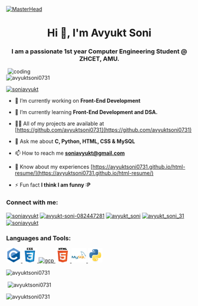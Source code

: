 [![MasterHead](https://user-images.githubusercontent.com/74038190/241765440-80728820-e06b-4f96-9c9e-9df46f0cc0a5.gif)](https://github.com/avyuktsoni0731)
<h1 align="center">Hi 👋, I'm Avyukt Soni</h1>
<h3 align="center">I am a passionate 1st year Computer Engineering Student @ ZHCET, AMU.</h3>
<img align="right" alt="coding" width="500" src="https://user-images.githubusercontent.com/74038190/225813708-98b745f2-7d22-48cf-9150-083f1b00d6c9.gif">

<p align="left"> <img src="https://komarev.com/ghpvc/?username=avyuktsoni0731&label=Profile%20views&color=008cb4&style=flat" alt="avyuktsoni0731" /> </p>

<p align="left"> <a href="https://twitter.com/soniavyukt" target="blank"><img src="https://img.shields.io/twitter/follow/soniavyukt?logo=twitter&style=for-the-badge" alt="soniavyukt" /></a> </p>

- 🔭 I’m currently working on **Front-End Development**

- 🌱 I’m currently learning **Front-End Development and DSA.**

- 👨‍💻 All of my projects are available at [https://github.com/avyuktsoni0731](https://github.com/avyuktsoni0731)

- 💬 Ask me about **C, Python, HTML, CSS & MySQL**

- 📫 How to reach me **soniavyukt@gmail.com**

- 📄 Know about my experiences [https://avyuktsoni0731.github.io/html-resume/](https://avyuktsoni0731.github.io/html-resume/)

- ⚡ Fun fact **I think I am funny :P**

<h3 align="left">Connect with me:</h3>
<p align="left">
<a href="https://twitter.com/soniavyukt" target="blank"><img align="center" src="https://raw.githubusercontent.com/rahuldkjain/github-profile-readme-generator/master/src/images/icons/Social/twitter.svg" alt="soniavyukt" height="30" width="40" /></a>
<a href="https://linkedin.com/in/avyukt-soni-082447281" target="blank"><img align="center" src="https://raw.githubusercontent.com/rahuldkjain/github-profile-readme-generator/master/src/images/icons/Social/linked-in-alt.svg" alt="avyukt-soni-082447281" height="30" width="40" /></a>
<a href="https://instagram.com/avyukt_soni" target="blank"><img align="center" src="https://raw.githubusercontent.com/rahuldkjain/github-profile-readme-generator/master/src/images/icons/Social/instagram.svg" alt="avyukt_soni" height="30" width="40" /></a>
<a href="https://www.codechef.com/users/avyukt_soni_31" target="blank"><img align="center" src="https://cdn.jsdelivr.net/npm/simple-icons@3.1.0/icons/codechef.svg" alt="avyukt_soni_31" height="30" width="40" /></a>
<a href="https://www.hackerrank.com/soniavyukt" target="blank"><img align="center" src="https://raw.githubusercontent.com/rahuldkjain/github-profile-readme-generator/master/src/images/icons/Social/hackerrank.svg" alt="soniavyukt" height="30" width="40" /></a>
</p>

<h3 align="left">Languages and Tools:</h3>
<p align="left"> <a href="https://www.cprogramming.com/" target="_blank" rel="noreferrer"> <img src="https://raw.githubusercontent.com/devicons/devicon/master/icons/c/c-original.svg" alt="c" width="40" height="40"/> </a> <a href="https://www.w3schools.com/css/" target="_blank" rel="noreferrer"> <img src="https://raw.githubusercontent.com/devicons/devicon/master/icons/css3/css3-original-wordmark.svg" alt="css3" width="40" height="40"/> </a> <a href="https://cloud.google.com" target="_blank" rel="noreferrer"> <img src="https://www.vectorlogo.zone/logos/google_cloud/google_cloud-icon.svg" alt="gcp" width="40" height="40"/> </a> <a href="https://www.w3.org/html/" target="_blank" rel="noreferrer"> <img src="https://raw.githubusercontent.com/devicons/devicon/master/icons/html5/html5-original-wordmark.svg" alt="html5" width="40" height="40"/> </a> <a href="https://www.mysql.com/" target="_blank" rel="noreferrer"> <img src="https://raw.githubusercontent.com/devicons/devicon/master/icons/mysql/mysql-original-wordmark.svg" alt="mysql" width="40" height="40"/> </a> <a href="https://www.python.org" target="_blank" rel="noreferrer"> <img src="https://raw.githubusercontent.com/devicons/devicon/master/icons/python/python-original.svg" alt="python" width="40" height="40"/> </a> </p>

<p><img align="center" src="https://github-readme-stats.vercel.app/api/top-langs?username=avyuktsoni0731&show_icons=true&theme=radical&locale=en&layout=compact" alt="avyuktsoni0731" /></p>

<p>&nbsp;<img align="center" src="https://github-readme-stats.vercel.app/api?username=avyuktsoni0731&show_icons=true&theme=radical&locale=en" alt="avyuktsoni0731" /></p>

<p><img align="center" src="https://github-readme-streak-stats.herokuapp.com/?user=avyuktsoni0731&theme=dark" alt="avyuktsoni0731" /></p>
